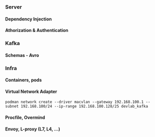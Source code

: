 ### Server

#### Dependency Injection

#### Athorization & Authentication

### Kafka

#### Schemas - Avro

### Infra

#### Containers, pods

#### Virtual Network Adapter

```shell
podman network create --driver macvlan --gateway 192.168.100.1 --subnet 192.168.100/24 --ip-range 192.168.100.128/25 devlab_kafka
```

#### Procfile, Overmind

#### Envoy, L-proxy (L7, L4, ...)
